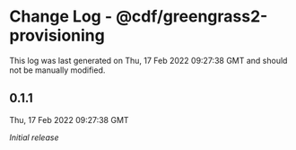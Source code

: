 # Change Log - @cdf/greengrass2-provisioning

This log was last generated on Thu, 17 Feb 2022 09:27:38 GMT and should not be manually modified.

## 0.1.1
Thu, 17 Feb 2022 09:27:38 GMT

_Initial release_

